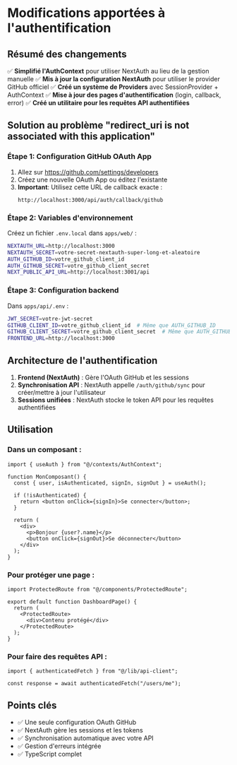# Modifications apportées à l'authentification

## Résumé des changements

✅ **Simplifié l'AuthContext** pour utiliser NextAuth au lieu de la gestion manuelle
✅ **Mis à jour la configuration NextAuth** pour utiliser le provider GitHub officiel
✅ **Créé un système de Providers** avec SessionProvider + AuthContext
✅ **Mise à jour des pages d'authentification** (login, callback, error)
✅ **Créé un utilitaire pour les requêtes API authentifiées**

## Solution au problème "redirect_uri is not associated with this application"

### Étape 1: Configuration GitHub OAuth App

1. Allez sur https://github.com/settings/developers
2. Créez une nouvelle OAuth App ou éditez l'existante
3. **Important**: Utilisez cette URL de callback exacte :
   ```
   http://localhost:3000/api/auth/callback/github
   ```

### Étape 2: Variables d'environnement

Créez un fichier `.env.local` dans `apps/web/` :

```bash
NEXTAUTH_URL=http://localhost:3000
NEXTAUTH_SECRET=votre-secret-nextauth-super-long-et-aleatoire
AUTH_GITHUB_ID=votre_github_client_id
AUTH_GITHUB_SECRET=votre_github_client_secret
NEXT_PUBLIC_API_URL=http://localhost:3001/api
```

### Étape 3: Configuration backend

Dans `apps/api/.env` :

```bash
JWT_SECRET=votre-jwt-secret
GITHUB_CLIENT_ID=votre_github_client_id  # Même que AUTH_GITHUB_ID
GITHUB_CLIENT_SECRET=votre_github_client_secret  # Même que AUTH_GITHUB_SECRET
FRONTEND_URL=http://localhost:3000
```

## Architecture de l'authentification

1. **Frontend (NextAuth)** : Gère l'OAuth GitHub et les sessions
2. **Synchronisation API** : NextAuth appelle `/auth/github/sync` pour créer/mettre à jour l'utilisateur
3. **Sessions unifiées** : NextAuth stocke le token API pour les requêtes authentifiées

## Utilisation

### Dans un composant :

```tsx
import { useAuth } from "@/contexts/AuthContext";

function MonComposant() {
  const { user, isAuthenticated, signIn, signOut } = useAuth();

  if (!isAuthenticated) {
    return <button onClick={signIn}>Se connecter</button>;
  }

  return (
    <div>
      <p>Bonjour {user?.name}</p>
      <button onClick={signOut}>Se déconnecter</button>
    </div>
  );
}
```

### Pour protéger une page :

```tsx
import ProtectedRoute from "@/components/ProtectedRoute";

export default function DashboardPage() {
  return (
    <ProtectedRoute>
      <div>Contenu protégé</div>
    </ProtectedRoute>
  );
}
```

### Pour faire des requêtes API :

```tsx
import { authenticatedFetch } from "@/lib/api-client";

const response = await authenticatedFetch("/users/me");
```

## Points clés

- ✅ Une seule configuration OAuth GitHub
- ✅ NextAuth gère les sessions et les tokens
- ✅ Synchronisation automatique avec votre API
- ✅ Gestion d'erreurs intégrée
- ✅ TypeScript complet
